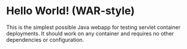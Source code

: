 Hello World! (WAR-style)
===============

This is the simplest possible Java webapp for testing servlet container deployments.  It should work on any container and requires no other dependencies or configuration.